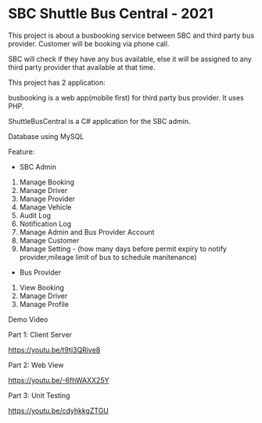 # SBC Shuttle Bus Central - 2021
This project is about a busbooking service between SBC and third party bus provider. Customer will be booking via phone call.

SBC will check if they have any bus available, else it will be assigned to any third party provider that available at that time. 

This project has 2 application:

busbooking is a web app(mobile first) for third party bus provider. It uses PHP.

ShuttleBusCentral is a C# application for the SBC admin.

Database using MySQL

Feature:
- SBC Admin
1. Manage Booking
2. Manage Driver
3. Manage Provider
4. Manage Vehicle
5. Audit Log
6. Notification Log
7. Manage Admin and Bus Provider Account
8. Manage Customer
9. Manage Setting - (how many days before permit expiry to notify provider,mileage limit of bus to schedule manitenance) 

- Bus Provider
1. View Booking
2. Manage Driver
3. Manage Profile

Demo Video

Part 1: Client Server

https://youtu.be/t9tj3QRive8

Part 2: Web View

https://youtu.be/-6fhWAXX25Y

Part 3: Unit Testing

https://youtu.be/cdyhkkgZTGU


